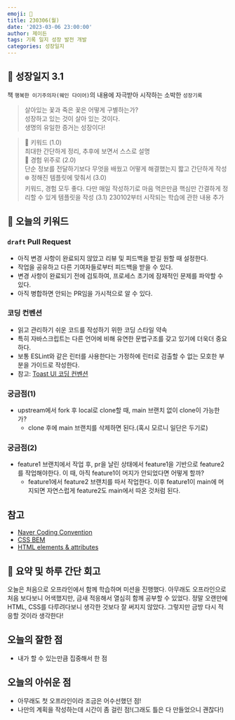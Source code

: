 ```yaml
---
emoji: 🌱
title: 230306(월)
date: '2023-03-06 23:00:00'
author: 제이든
tags: 기록 일지 성장 발전 개발
categories: 성장일지
---
```


## 🎄 성장일지 3.1

책 `행복한 이기주의자(웨인 다이어)`의 내용에 자극받아 시작하는 소박한 `성장기록`

> 살아있는 꽃과 죽은 꽃은 어떻게 구별하는가?<br/>
> 성장하고 있는 것이 살아 있는 것이다.<br/>
> 생명의 유일한 증거는 성장이다!

> 🌳 키워드 (1.0)<br/>
> 최대한 간단하게 정리, 추후에 보면서 스스로 설명<br/>
> 🍉 경험 위주로 (2.0)<br/>
> 단순 정보를 전달하기보다 무엇을 배웠고 어떻게 해결했는지 짧고 간단하게 작성<br/>
> ❄️ 정해진 템플릿에 맞춰서 (3.0)<br/>
> 키워드, 경험 모두 좋다. 다만 매일 작성하기로 마음 먹은만큼 핵심만 간결하게 정리할 수 있게 템플릿을 작성
> (3.1) 230102부터 시작되는 학습에 관한 내용 추가

## 🔑 오늘의 키워드

### `draft` Pull Request
  - 아직 변경 사항이 완료되지 않았고 리뷰 및 피드백을 받길 원할 때 설정한다.
  - 작업을 공유하고 다른 기여자들로부터 피드백을 받을 수 있다.
  - 변경 사항이 완료되기 전에 검토하여, 프로세스 초기에 잠재적인 문제를 파악할 수 있다.
  - 아직 병합하면 안되는 PR임을 가시적으로 알 수 있다.

### 코딩 컨벤션
  - 읽고 관리하기 쉬운 코드를 작성하기 위한 코딩 스타일 약속
  - 특히 자바스크립트는 다른 언어에 비해 유연한 문법구조를 갖고 있기에 더욱더 중요하다.
  - 보통 ESLint와 같은 린터를 사용한다는 가정하에 린터로 검출할 수 없는 모호한 부분을 가이드로 작성한다.
  - 참고: [Toast UI 코딩 컨벤션](https://ui.toast.com/fe-guide/ko_CODING-CONVENTION)

### 궁금점(1)

- upstream에서 fork 후 local로 clone할 때, main 브랜치 없이 clone이 가능한가?
  - clone 후에 main 브랜치를 삭제하면 된다.(혹시 모르니 일단은 두기로)

### 궁금점(2)

- feature1 브랜치에서 작업 후, pr을 날린 상태에서 feature1을 기반으로 feature2를 작업해야한다. 이 때, 아직 feature1이 머지가 안되었다면 어떻게 할까?
  - feature1에서 feature2 브랜치를 따서 작업한다. 이후 feature1이 main에 머지되면 자연스럽게 feature2도 main에서 따온 것처럼 된다.

## 참고

- [Naver Coding Convention](https://github.com/naver/eslint-config-naver/blob/master/STYLE_GUIDE.md)
- [CSS BEM](https://nykim.work/15)
- [HTML elements & attributes](https://heropy.blog/2019/05/26/html-elements/)

## 📝 요약 및 하루 간단 회고

오늘은 처음으로 오프라인에서 함께 학습하며 미션을 진행했다. 아무래도 오프라인으로 처음 보다보니 어색했지만, 금새 적응해서 열심히 함께 공부할 수 있었다.
정말 오랜만에 HTML, CSS를 다루려다보니 생각한 것보다 잘 써지지 않았다. 그렇지만 금방 다시 적응할 것이라 생각한다!

## 오늘의 잘한 점

- 내가 할 수 있는만큼 집중해서 한 점

## 오늘의 아쉬운 점

- 아무래도 첫 오프라인이라 조금은 어수선했던 점!
- 나만의 계획을 작성하는데 시간이 좀 걸린 점!(그래도 틀은 다 만들었으니 괜찮다!)

```toc

```

